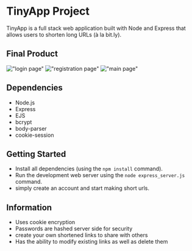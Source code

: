 # TinyApp Project

TinyApp is a full stack web application built with Node and Express that allows users to shorten long URLs (à la bit.ly).

## Final Product

!["login page"](file:///home/josh/lighthouse/w3/tinyApp/docs/login_page.png)
!["registration page"](file:///home/josh/lighthouse/w3/tinyApp/docs/registration_page.png)
!["main page"](file:///home/josh/lighthouse/w3/tinyApp/docs/main_page.png)

## Dependencies

- Node.js
- Express
- EJS
- bcrypt
- body-parser
- cookie-session

## Getting Started

- Install all dependencies (using the `npm install` command).
- Run the development web server using the `node express_server.js` command.
- simply create an account and start making short urls.

## Information

- Uses cookie encryption
- Passwords are hashed server side for security
- create your own shortened links to share with others
- Has the ability to modify existing links as well as delete them